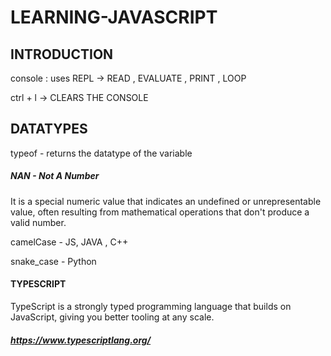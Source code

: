 # LEARNING-JAVASCRIPT

## INTRODUCTION
console : uses REPL -> READ , EVALUATE , PRINT , LOOP

ctrl + l -> CLEARS THE CONSOLE
## DATATYPES 
typeof - returns the datatype of the variable

##### NAN - Not A Number
It is a special numeric value that indicates an undefined or unrepresentable value, often resulting from mathematical operations that don't produce a valid number.

camelCase - JS, JAVA , C++

snake_case - Python

#### TYPESCRIPT 
TypeScript is a strongly typed programming language that builds on JavaScript, giving you better tooling at any scale.
##### https://www.typescriptlang.org/
